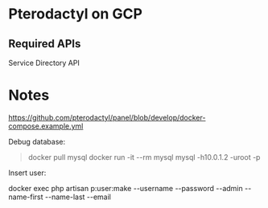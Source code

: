 # Pterodactyl on GCP

## Required APIs

Service Directory API

# Notes

https://github.com/pterodactyl/panel/blob/develop/docker-compose.example.yml


Debug database:

> docker pull mysql
> docker run -it --rm mysql mysql -h10.0.1.2 -uroot -p

Insert user:

docker exec <container-id> php artisan p:user:make --username <username> --password <password> --admin --name-first <first-name> --name-last <last-name> --email <email-address>
